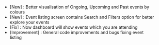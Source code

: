 - [New] : Better visualisation of Ongoing, Upcoming and Past events by colours
- [New] : Event listing screen contains Search and Filters option for better explore your events
- [Fix] : Now dashboard will show events which you are attending
- [Improvement] : General code improvements and bugs fixing event listing